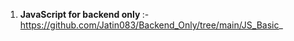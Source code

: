 1. <B>JavaScript for backend only </B> :- https://github.com/Jatin083/Backend_Only/tree/main/JS_Basic_
